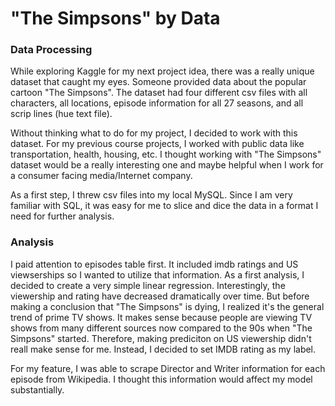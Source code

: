 # "The Simpsons" by Data

### Data Processing

While exploring Kaggle for my next project idea, there was a really unique dataset that caught my eyes. Someone provided data about the popular cartoon "The Simpsons". The dataset had four different csv files with all characters, all locations, episode information for all 27 seasons, and all scrip lines (hue text file). 

Without thinking what to do for my project, I decided to work with this dataset. For my previous course projects, I worked with public data like transportation, health, housing, etc. I thought working with "The Simpsons" dataset would be a really interesting one and maybe helpful when I work for a consumer facing media/Internet company. 

As a first step, I threw csv files into my local MySQL. Since I am very familiar with SQL, it was easy for me to slice and dice the data in a format I need for further analysis. 

### Analysis

I paid attention to episodes table first. It included imdb ratings and US viewserships so I wanted to utilize that information. As a first analysis, I decided to create a very simple linear regression. Interestingly, the viewership and rating have decreased dramatically over time. But before making a conclusion that "The Simpsons" is dying, I realized it's the general trend of prime TV shows. It makes sense because people are viewing TV shows from many different sources now compared to the 90s when "The Simpsons" started. Therefore, making prediciton on US viewership didn't reall make sense for me. Instead, I decided to set IMDB rating as my label. 

For my feature, I was able to scrape Director and Writer information for each episode from Wikipedia. I thought this information would affect my model substantially. 




